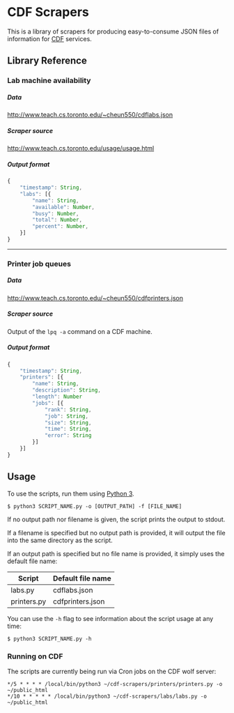 # CDF Scrapers

This is a library of scrapers for producing easy-to-consume JSON files of
information for [CDF](http://www.cdf.toronto.edu/) services.


## Library Reference

### Lab machine availability

##### Data
<http://www.teach.cs.toronto.edu/~cheun550/cdflabs.json>

##### Scraper source
<http://www.teach.cs.toronto.edu/usage/usage.html>

##### Output format
```js
{
    "timestamp": String,
    "labs": [{
        "name": String,
        "available": Number,
        "busy": Number,
        "total": Number,
        "percent": Number,
    }]
}
```

------

### Printer job queues

##### Data
<http://www.teach.cs.toronto.edu/~cheun550/cdfprinters.json>

##### Scraper source
Output of the `lpq -a` command on a CDF machine.

##### Output format
```js
{
    "timestamp": String,
    "printers": [{
        "name": String,
        "description": String,
        "length": Number
        "jobs": [{
            "rank": String,
            "job": String,
            "size": String,
            "time": String,
            "error": String
        }]
    }]
}
```

## Usage

To use the scripts, run them using [Python 3](http://python.org/).

```shell
$ python3 SCRIPT_NAME.py -o [OUTPUT_PATH] -f [FILE_NAME]
```

If no output path nor filename is given, the script prints the output to stdout.

If a filename is specified but no output path is provided, it will output the
file into the same directory as the script.

If an output path is specified but no file name is provided, it simply uses the
default file name:

| Script      | Default file name |
|-------------|-------------------|
| labs.py     | cdflabs.json      |
| printers.py | cdfprinters.json  |

You can use the `-h` flag to see information about the script usage at any time:

```shell
$ python3 SCRIPT_NAME.py -h
```


### Running on CDF

The scripts are currently being run via Cron jobs on the CDF wolf server:

```
*/5 * * * * /local/bin/python3 ~/cdf-scrapers/printers/printers.py -o ~/public_html
*/10 * * * * * /local/bin/python3 ~/cdf-scrapers/labs/labs.py -o ~/public_html
```
